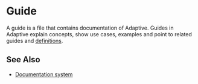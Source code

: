 # Guide

A guide is a file that contains documentation of Adaptive. Guides in Adaptive explain concepts, show use cases, 
examples and point to related guides and [definitions](def://).

## See Also

- [Documentation system](guide://)